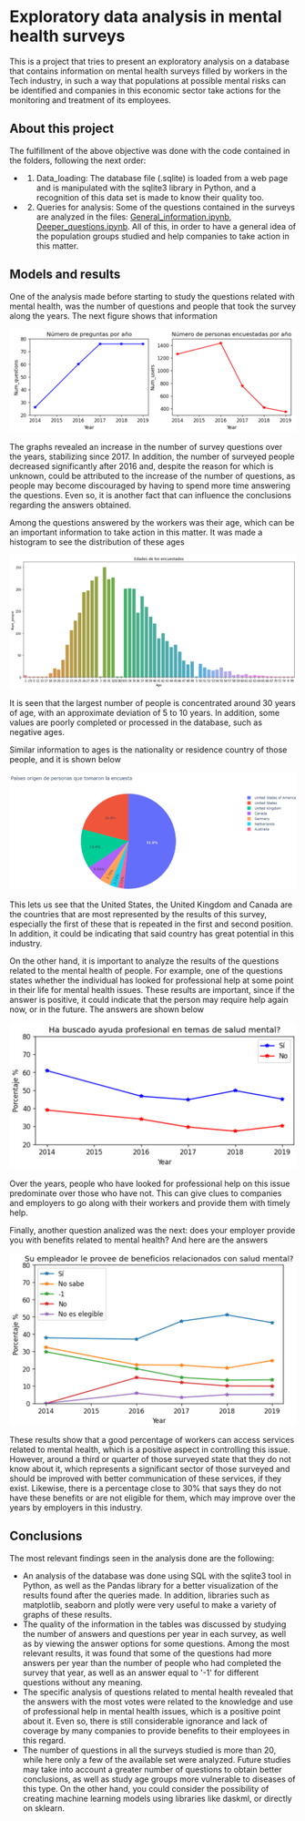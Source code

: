 # Exploratory data analysis in mental health surveys

This is a project that tries to present an exploratory analysis on a database that contains information on mental health surveys filled by workers in the Tech industry, in such a way that populations at possible mental risks can be identified and companies in this economic sector take actions for the monitoring and treatment of its employees.

## About this project

The fulfillment of the above objective was done with the code contained in the folders, following the next order: 

* 1. Data_loading: The database file (.sqlite) is loaded from a web page and is manipulated with the sqlite3 library in Python, and a recognition of this data set is made to know their quality too.
* 2. Queries for analysis: Some of the questions contained in the surveys are analyzed in the files: [General_information.ipynb](https://github.com/cagutierrezgu/My_Portfolio/blob/321df20f749f8076e349f69b166f5ea17ffaf5fb/SQL%20for%20mental%20health%20data%20analysis/2.%20Queries%20for%20analysis/1.%20General_information.ipynb), [Deeper_questions.ipynb](https://github.com/cagutierrezgu/My_Portfolio/blob/321df20f749f8076e349f69b166f5ea17ffaf5fb/SQL%20for%20mental%20health%20data%20analysis/2.%20Queries%20for%20analysis/2.%20Deeper_questions.ipynb). All of this, in order to have a general idea of the population groups studied and help companies to take action in this matter.

## Models and results

One of the analysis made before starting to study the questions related with mental health, was the number of questions and people that took the survey along the years. The next figure shows that information

![alt text](image/questions_surveyed.png)

The graphs revealed an increase in the number of survey questions over the years, stabilizing since 2017. In addition, the number of surveyed people decreased significantly after 2016 and, despite the reason for which is unknown, could be attributed to the increase of the number of questions, as people may become discouraged by having to spend more time answering the questions. Even so, it is another fact that can influence the conclusions regarding the answers obtained.

Among the questions answered by the workers was their age, which can be an important information to take action in this matter. It was made a histogram to see the distribution of these ages

![alt text](image/ages.png)

It is seen that the largest number of people is concentrated around 30 years of age, with an approximate deviation of 5 to 10 years. In addition, some values are poorly completed or processed in the database, such as negative ages.

Similar information to ages is the nationality or residence country of those people, and it is shown below

![alt text](image/countries.png)

This lets us see that the United States, the United Kingdom and Canada are the countries that are most represented by the results of this survey, especially the first of these that is repeated in the first and second position. In addition, it could be indicating that said country has great potential in this industry.

On the other hand, it is important to analyze the results of the questions related to the mental health of people. For example, one of the questions states whether the individual has looked for professional help at some point in their life for mental health issues. These results are important, since if the answer is positive, it could indicate that the person may require help again now, or in the future. The answers are shown below

![alt text](image/help.png)

Over the years, people who have looked for professional help on this issue predominate over those who have not. This can give clues to companies and employers to go along with their workers and provide them with timely help.

Finally, another question analized was the next: does your employer provide you with benefits related to mental health? And here are the answers

![alt text](image/benefits.png)

These results show that a good percentage of workers can access services related to mental health, which is a positive aspect in controlling this issue. However, around a third or quarter of those surveyed state that they do not know about it, which represents a significant sector of those surveyed and should be improved with better communication of these services, if they exist. Likewise, there is a percentage close to 30% that says they do not have these benefits or are not eligible for them, which may improve over the years by employers in this industry.

## Conclusions

The most relevant findings seen in the analysis done are the following:

* An analysis of the database was done using SQL with the sqlite3 tool in Python, as well as the Pandas library for a better visualization of the results found after the queries made. In addition, libraries such as matplotlib, seaborn and plotly were very useful to make a variety of graphs of these results.
* The quality of the information in the tables was discussed by studying the number of answers and questions per year in each survey, as well as by viewing the answer options for some questions. Among the most relevant results, it was found that some of the questions had more answers per year than the number of people who had completed the survey that year, as well as an answer equal to '-1' for different questions without any meaning.
* The specific analysis of questions related to mental health revealed that the answers with the most votes were related to the knowledge and use of professional help in mental health issues, which is a positive point about it. Even so, there is still considerable ignorance and lack of coverage by many companies to provide benefits to their employees in this regard.
* The number of questions in all the surveys studied is more than 20, while here only a few of the available set were analyzed. Future studies may take into account a greater number of questions to obtain better conclusions, as well as study age groups more vulnerable to diseases of this type. On the other hand, you could consider the possibility of creating machine learning models using libraries like daskml, or directly on sklearn.
